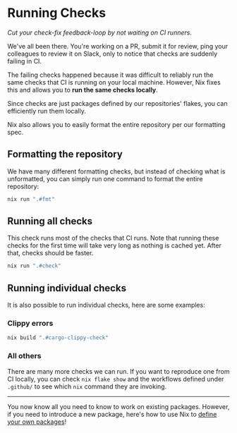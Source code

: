 # Running Checks

*Cut your check-fix feedback-loop by not waiting on CI runners.*

We've all been there. You're working on a PR, submit it for review, ping your colleagues to review it on Slack, only to notice that checks are suddenly failing in CI.

The failing checks happened because it was difficult to reliably run the same checks that CI is running on your local machine. However, Nix fixes this and allows you to **run the same checks locally**.

Since checks are just packages defined by our repositories' flakes, you can efficiently run them locally.

Nix also allows you to easily format the entire repository per our formatting spec.

## Formatting the repository

We have many different formatting checks, but instead of checking what is unformatted, you can simply run one command to format the entire repository:

```bash
nix run ".#fmt"
```

## Running all checks

This check runs most of the checks that CI runs. Note that running these checks for the first time will take very long as nothing is cached yet. After that, checks should be faster.

```bash
nix run ".#check"
```

## Running individual checks

It is also possible to run individual checks, here are some examples:

### Clippy errors

```bash
nix build ".#cargo-clippy-check"
```

### All others

There are many more checks we can run. If you want to reproduce one from CI locally, you can check `nix flake show` and the workflows defined under `.github/` to see which `nix` command they are invoking.

---

You now know all you need to know to work on existing packages. However, if you need to introduce a new package, here's how to use Nix to [define your own packages](./defining-your-own-packages)!
